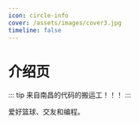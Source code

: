 ```yaml
---
icon: circle-info
cover: /assets/images/cover3.jpg
timeline: false
---
```

# 介绍页

::: tip
来自南昌的代码的搬运工！！！
:::

爱好篮球、交友和编程。